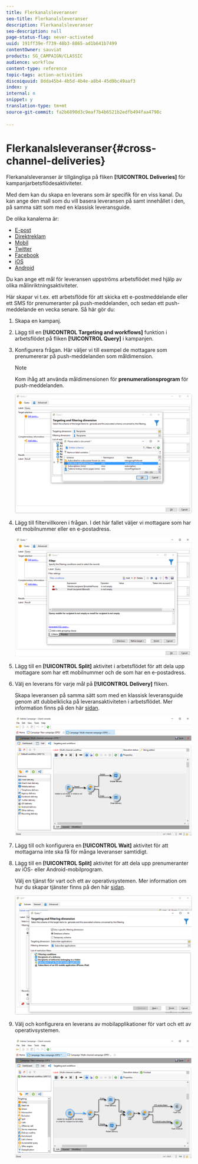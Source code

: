 ```yaml
---
title: Flerkanalsleveranser
seo-title: Flerkanalsleveranser
description: Flerkanalsleveranser
seo-description: null
page-status-flag: never-activated
uuid: 191ff39e-f739-48b3-8865-ad1b641b7499
contentOwner: sauviat
products: SG_CAMPAIGN/CLASSIC
audience: workflow
content-type: reference
topic-tags: action-activities
discoiquuid: 8dda45b4-4b5d-4b4e-a8b4-45d9bc49aaf3
index: y
internal: n
snippet: y
translation-type: tm+mt
source-git-commit: fa2b6890d3c9eaf7b4b6521b2edfb494faa4798c

---
```



# Flerkanalsleveranser{#cross-channel-deliveries}

Flerkanalsleveranser är tillgängliga på fliken **[!UICONTROL Deliveries]** för kampanjarbetsflödesaktiviteter.

Med dem kan du skapa en leverans som är specifik för en viss kanal. Du kan ange den mall som du vill basera leveransen på samt innehållet i den, på samma sätt som med en klassisk leveransguide.

De olika kanalerna är:

* [E-post](../../delivery/using/about-email-channel.md)
* [Direktreklam](../../delivery/using/about-direct-mail-channel.md)
* [Mobil](../../delivery/using/sms-channel.md)
* [Twitter](../../social/using/publishing-on-twitter.md)
* [Facebook](../../social/using/publishing-on-facebook.md)
* [iOS](../../delivery/using/creating-notifications.md#sending-notifications-on-ios)
* [Android](../../delivery/using/creating-notifications.md#sending-notifications-on-android)

Du kan ange ett mål för leveransen uppströms arbetsflödet med hjälp av olika målinriktningsaktiviteter.

Här skapar vi t.ex. ett arbetsflöde för att skicka ett e-postmeddelande eller ett SMS för prenumeranter på push-meddelanden, och sedan ett push-meddelande en vecka senare. Så här gör du:

1. Skapa en kampanj.
1. Lägg till en **[!UICONTROL Targeting and workflows]** funktion i arbetsflödet på fliken **[!UICONTROL Query]** i kampanjen.
1. Konfigurera frågan. Här väljer vi till exempel de mottagare som prenumererar på push-meddelanden som måldimension.

   >[!NOTE]
   >
   >Kom ihåg att använda måldimensionen för **prenumerationsprogram** för push-meddelanden.

   ![](assets/cross_channel_delivery_1.png)

1. Lägg till filtervillkoren i frågan. I det här fallet väljer vi mottagare som har ett mobilnummer eller en e-postadress.

   ![](assets/cross_channel_delivery_2.png)

1. Lägg till en **[!UICONTROL Split]** aktivitet i arbetsflödet för att dela upp mottagare som har ett mobilnummer och de som har en e-postadress.
1. Välj en leverans för varje mål på **[!UICONTROL Delivery]** fliken.

   Skapa leveransen på samma sätt som med en klassisk leveransguide genom att dubbelklicka på leveransaktiviteten i arbetsflödet. Mer information finns på den här [sidan](../../delivery/using/about-email-channel.md).

   ![](assets/cross_channel_delivery_3.png)

1. Lägg till och konfigurera en **[!UICONTROL Wait]** aktivitet för att mottagarna inte ska få för många leveranser samtidigt.
1. Lägg till en **[!UICONTROL Split]** aktivitet för att dela upp prenumeranter av iOS- eller Android-mobilprogram.

   Välj en tjänst för vart och ett av operativsystemen. Mer information om hur du skapar tjänster finns på den här [sidan](../../delivery/using/configuring-the-mobile-application.md).

   ![](assets/cross_channel_delivery_4.png)

1. Välj och konfigurera en leverans av mobilapplikationer för vart och ett av operativsystemen.

   ![](assets/cross_channel_delivery_5.png)
